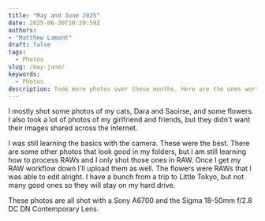 ```yaml
---
title: "May and June 2025"
date: 2025-06-30T10:20:59Z
authors: 
- "Matthew Lamont"
draft: false
tags:
  - Photos
slug: /may-june/
keywords:
  - Photos
description: Took more photos over these months. Here are the ones worth sharing.
---
```


I mostly shot some photos of my cats, Dara and Saoirse, and some flowers. I also took a lot of photos of my girlfriend and friends, but they didn't want their images shared across the internet. 

I was still learning the basics with the camera. These were the best. There are some other photos that look good in my folders, but I am still learning how to process RAWs and I only shot those ones in RAW. Once I get my RAW workflow down I'll upload them as well. The flowers were RAWs that I was able to edit alright. I have a bunch from a trip to Little Tokyo, but not many good ones so they will stay on my hard drive.

These photos are all shot with a Sony A6700 and the Sigma 18-50mm f/2.8 DC DN Contemporary Lens. 
